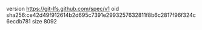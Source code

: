 version https://git-lfs.github.com/spec/v1
oid sha256:ce42d49f912614b2d695c7391e2993257632811f8b6c2817f96f324c6ecdb781
size 8092

